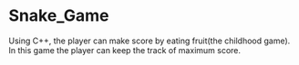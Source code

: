 # Snake_Game

Using C++, the player can make score by eating fruit(the childhood game). In this game the player can keep the track of maximum score.

